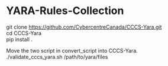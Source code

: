 # YARA-Rules-Collection


git clone https://github.com/CybercentreCanada/CCCS-Yara.git  
cd CCCS-Yara  
pip install  .  

Move the two script in convert_script into CCCS-Yara.  
./validate_cccs_yara.sh /path/to/yara/files

